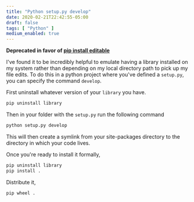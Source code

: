 ```yaml
---
title: "Python setup.py develop"
date: 2020-02-21T22:42:55-05:00
draft: false
tags: [ "Python" ]
medium_enabled: true
---
```

**Deprecated in favor of [pip install editable](/blog/pipeditable)**

I've found it to be incredibly helpful to emulate having a library installed on my system rather than depending on my local directory path to pick up my file edits. To do this in a python project where you've defined a `setup.py`, you can specify the command `develop`.

First uninstall whatever version of your `library` you have.
```bash
pip uninstall library
```

Then in your folder with the `setup.py` run the following command
```bash
python setup.py develop
```

This will then create a symlink from your site-packages directory to the directory in which your code lives.

Once you're ready to install it formally,
```bash
pip uninstall library
pip install .
```

Distribute it,
```bash
pip wheel .
```


